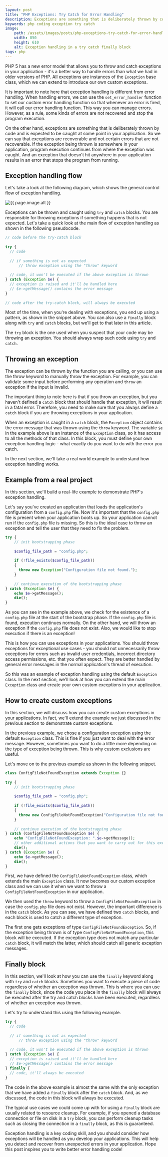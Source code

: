 ```yaml
---
layout: post
title: "PHP Exceptions: Try Catch for Error Handling"
description: Exceptions are something that is deliberately thrown by code and is expected to be caught at some point in your application.
keywords: php coding exception try catch
image:
    path: /assets/images/posts/php-exceptions-try-catch-for-error-handling.png
    width: 850
    height: 610
    alt: Exception handling in a try catch finally block
tags: php
---
```


PHP 5 has a new error model that allows you to throw and catch exceptions in your application - it's a better way to handle errors than what we had in older versions of PHP.
All exceptions are instances of the `Exception` base class, which we can extend to introduce our own custom exceptions.

It is important to note here that exception handling is different from error handling.
When handling errors, we can use the `set_error_handler` function to set our custom error handling function so that whenever an error is fired, it will call our error handling function.
This way you can manage errors. However, as a rule, some kinds of errors are not recovered and stop the program execution.

On the other hand, exceptions are something that is deliberately thrown by code and is expected to be caught at some point in your application.
So we can say that exceptions are recoverable and not certain errors that are not recoverable.
If the exception being thrown is somewhere in your application, program execution continues from where the exception was caught.
And an exception that doesn't hit anywhere in your application results in an error that stops the program from running.

<h2>Exception handling flow</h2>

Let's take a look at the following diagram, which shows the general control flow of exception handling.

<div class="post-image">
    <img src="{{ site.url }}{{ page.image.path }}" alt="{{ page.image.alt }}">
</div>

Exceptions can be thrown and caught using `try` and `catch` blocks.
You are responsible for throwing exceptions if something happens that is not expected.
Let's take a quick look at the main flow of exception handling as shown in the following pseudocode.

```php
// code before the try-catch block
 
try {
  // code
 
  // if something is not as expected
      // throw exception using the "throw" keyword
 
  // code, it won't be executed if the above exception is thrown
} catch (Exception $e) {
  // exception is raised and it'll be handled here
  // $e->getMessage() contains the error message
}
 
// code after the try-catch block, will always be executed
```

Most of the time, when you're dealing with exceptions, you end up using a pattern, as shown in the snippet above.
You can also use a `finally` block along with `try` and `catch` blocks, but we'll get to that later in this article.

The `try` block is the one used when you suspect that your code may be throwing an exception.
You should always wrap such code using `try` and `catch`.

<h2>Throwing an exception</h2>

The exception can be thrown by the function you are calling, or you can use the throw keyword to manually throw the exception.
For example, you can validate some input before performing any operation and `throw` an exception if the input is invalid.

The important thing to note here is that if you throw an exception, but you haven't defined a `catch` block that should handle that exception, it will result in a fatal error.
Therefore, you need to make sure that you always define a `catch` block if you are throwing exceptions in your application.

When an exception is caught in a `catch` block, the `Exception` object contains the error message that was thrown using the `throw` keyword.
The variable `$e` in the example above is an instance of the `Exception` class, so it has access to all the methods of that class.
In this block, you must define your own exception handling logic - what exactly do you want to do with the error you catch.

In the next section, we'll take a real world example to understand how exception handling works.

<h2>Example from a real project</h2>

In this section, we'll build a real-life example to demonstrate PHP's exception handling.

Let's say you've created an application that loads the application's configuration from a `config.php` file.
Now it's important that the `config.php` file is present when your application boots up. So your application cannot run if the `config.php` file is missing.
So this is the ideal case to throw an exception and tell the user that they need to fix the problem.

```php
try {
    // init bootstrapping phase
 
    $config_file_path = "config.php";
 
    if (!file_exists($config_file_path))
    {
      throw new Exception("Configuration file not found.");
    }
  
    // continue execution of the bootstrapping phase
} catch (Exception $e) {
    echo $e->getMessage();
    die();
}
```

As you can see in the example above, we check for the existence of a `config.php` file at the start of the bootstrap phase.
If the `config.php` file is found, execution continues normally. On the other hand, we will throw an exception if the `config.php` file does not exist.
Also, we would like to stop execution if there is an exception!

This is how you can use exceptions in your applications.
You should throw exceptions for exceptional use cases - you should not unnecessarily throw exceptions for errors such as invalid user credentials,
incorrect directory access permissions, etc. that you often expect. They are better handled by general error messages in the normal application's thread of execution.

So this was an example of exception handling using the default `Exception` class.
In the next section, we'll look at how you can extend the main `Exception` class and create your own custom exceptions in your application.

<h2>How to create custom exceptions</h2>

In this section, we will discuss how you can create custom exceptions in your applications.
In fact, we'll extend the example we just discussed in the previous section to demonstrate custom exceptions.

In the previous example, we chose a configuration exception using the default `Exception` class.
This is fine if you just want to deal with the error message.
However, sometimes you want to do a little more depending on the type of exception being thrown.
This is why custom exclusions are useful.

Let's move on to the previous example as shown in the following snippet.

```php
class ConfigFileNotFoundException extends Exception {}
 
try {
    // init bootstrapping phase
 
    $config_file_path = "config.php";
 
    if (!file_exists($config_file_path))
    {
      throw new ConfigFileNotFoundException("Configuration file not found.");
    }
  
    // continue execution of the bootstrapping phase
} catch (ConfigFileNotFoundException $e) {
    echo "ConfigFileNotFoundException: ".$e->getMessage();
    // other additional actions that you want to carry out for this exception
    die();
} catch (Exception $e) {
    echo $e->getMessage();
    die();
}
```

First, we have defined the `ConfigFileNotFoundException` class, which extends the main `Exception` class.
It now becomes our custom exception class and we can use it when we want to throw a `ConfigFileNotFoundException` in our application.

We then used the `throw` keyword to throw a `ConfigFileNotFoundException` in case the `config.php` file does not exist.
However, the important difference is in the `catch` block.
As you can see, we have defined two `catch` blocks, and each block is used to catch a different type of exception.

The first one gets exceptions of type `ConfigFileNotFoundException`.
So, if the exception being thrown is of type `ConfigFileNotFoundException`, this block will be executed.
If the exception type does not match any particular `catch` block, it will match the latter, which should catch all generic exception messages.

<h2>Finally block</h2>

In this section, we'll look at how you can use the `finally` keyword along with `try` and `catch` blocks.
Sometimes you want to execute a piece of code regardless of whether an exception was thrown.
This is where you can use the `finally` block, since the code you place in the `finally` block will always be executed after the try and catch blocks have been executed,
regardless of whether an exception was thrown.

Let's try to understand this using the following example.

```php
try {
  // code
 
  // if something is not as expected
      // throw exception using the "throw" keyword
 
  // code, it won't be executed if the above exception is thrown
} catch (Exception $e) {
  // exception is raised and it'll be handled here
  // $e->getMessage() contains the error message
} finally {
  // code, it'll always be executed
}
```

The code in the above example is almost the same with the only exception that we have added a `finally` block after the `catch` block.
And, as we discussed, the code in this block will always be executed.

The typical use cases we could come up with for using a `finally` block are usually related to resource cleanup.
For example, if you opened a database connection or file on disk in a `try` block, you can perform cleanup tasks such as closing the connection in a `finally` block, as this is guaranteed.

Exception handling is a key coding skill, and you should consider how exceptions will be handled as you develop your applications.
This will help you detect and recover from unexpected errors in your application. Hope this post inspires you to write better error handling code!